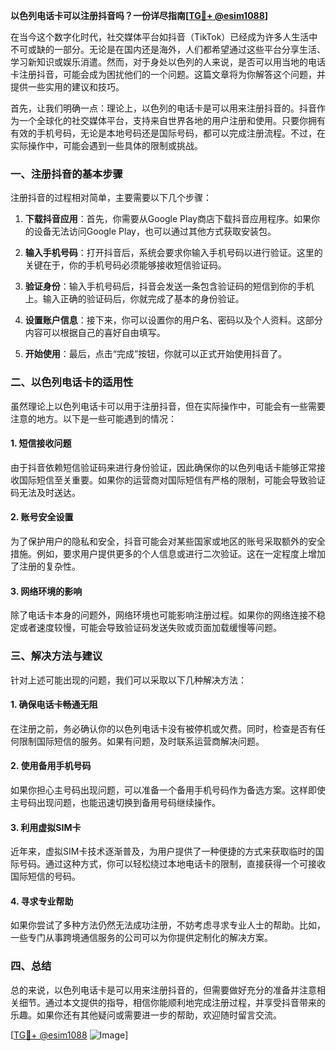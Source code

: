 **以色列电话卡可以注册抖音吗？一份详尽指南[[TG💪+ @esim1088](https://t.me/s/esim1088)]**

在当今这个数字化时代，社交媒体平台如抖音（TikTok）已经成为许多人生活中不可或缺的一部分。无论是在国内还是海外，人们都希望通过这些平台分享生活、学习新知识或娱乐消遣。然而，对于身处以色列的人来说，是否可以用当地的电话卡注册抖音，可能会成为困扰他们的一个问题。这篇文章将为你解答这个问题，并提供一些实用的建议和技巧。

首先，让我们明确一点：理论上，以色列的电话卡是可以用来注册抖音的。抖音作为一个全球化的社交媒体平台，支持来自世界各地的用户注册和使用。只要你拥有有效的手机号码，无论是本地号码还是国际号码，都可以完成注册流程。不过，在实际操作中，可能会遇到一些具体的限制或挑战。

### 一、注册抖音的基本步骤

注册抖音的过程相对简单，主要需要以下几个步骤：

1. **下载抖音应用**：首先，你需要从Google Play商店下载抖音应用程序。如果你的设备无法访问Google Play，也可以通过其他方式获取安装包。

2. **输入手机号码**：打开抖音后，系统会要求你输入手机号码以进行验证。这里的关键在于，你的手机号码必须能够接收短信验证码。

3. **验证身份**：输入手机号码后，抖音会发送一条包含验证码的短信到你的手机上。输入正确的验证码后，你就完成了基本的身份验证。

4. **设置账户信息**：接下来，你可以设置你的用户名、密码以及个人资料。这部分内容可以根据自己的喜好自由填写。

5. **开始使用**：最后，点击“完成”按钮，你就可以正式开始使用抖音了。

### 二、以色列电话卡的适用性

虽然理论上以色列电话卡可以用于注册抖音，但在实际操作中，可能会有一些需要注意的地方。以下是一些可能遇到的情况：

#### 1. 短信接收问题
由于抖音依赖短信验证码来进行身份验证，因此确保你的以色列电话卡能够正常接收国际短信至关重要。如果你的运营商对国际短信有严格的限制，可能会导致验证码无法及时送达。

#### 2. 账号安全设置
为了保护用户的隐私和安全，抖音可能会对某些国家或地区的账号采取额外的安全措施。例如，要求用户提供更多的个人信息或进行二次验证。这在一定程度上增加了注册的复杂性。

#### 3. 网络环境的影响
除了电话卡本身的问题外，网络环境也可能影响注册过程。如果你的网络连接不稳定或者速度较慢，可能会导致验证码发送失败或页面加载缓慢等问题。

### 三、解决方法与建议

针对上述可能出现的问题，我们可以采取以下几种解决方法：

#### 1. 确保电话卡畅通无阻
在注册之前，务必确认你的以色列电话卡没有被停机或欠费。同时，检查是否有任何限制国际短信的服务。如果有问题，及时联系运营商解决问题。

#### 2. 使用备用手机号码
如果你担心主号码出现问题，可以准备一个备用手机号码作为备选方案。这样即使主号码出现问题，也能迅速切换到备用号码继续操作。

#### 3. 利用虚拟SIM卡
近年来，虚拟SIM卡技术逐渐普及，为用户提供了一种便捷的方式来获取临时的国际号码。通过这种方式，你可以轻松绕过本地电话卡的限制，直接获得一个可接收国际短信的号码。

#### 4. 寻求专业帮助
如果你尝试了多种方法仍然无法成功注册，不妨考虑寻求专业人士的帮助。比如，一些专门从事跨境通信服务的公司可以为你提供定制化的解决方案。

### 四、总结

总的来说，以色列电话卡是可以用来注册抖音的，但需要做好充分的准备并注意相关细节。通过本文提供的指导，相信你能顺利地完成注册过程，并享受抖音带来的乐趣。如果你还有其他疑问或需要进一步的帮助，欢迎随时留言交流。

[[TG💪+ @esim1088](https://t.me/s/esim1088) ![Image](https://i.postimg.cc/4NQfJmqS/Snipaste-2025-05-13-00-14-12.png)]